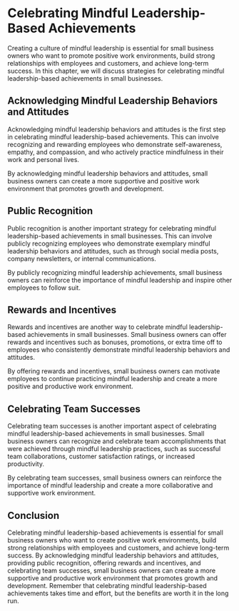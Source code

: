 Celebrating Mindful Leadership-Based Achievements
==========================================================================================================================

Creating a culture of mindful leadership is essential for small business owners who want to promote positive work environments, build strong relationships with employees and customers, and achieve long-term success. In this chapter, we will discuss strategies for celebrating mindful leadership-based achievements in small businesses.

Acknowledging Mindful Leadership Behaviors and Attitudes
--------------------------------------------------------

Acknowledging mindful leadership behaviors and attitudes is the first step in celebrating mindful leadership-based achievements. This can involve recognizing and rewarding employees who demonstrate self-awareness, empathy, and compassion, and who actively practice mindfulness in their work and personal lives.

By acknowledging mindful leadership behaviors and attitudes, small business owners can create a more supportive and positive work environment that promotes growth and development.

Public Recognition
------------------

Public recognition is another important strategy for celebrating mindful leadership-based achievements in small businesses. This can involve publicly recognizing employees who demonstrate exemplary mindful leadership behaviors and attitudes, such as through social media posts, company newsletters, or internal communications.

By publicly recognizing mindful leadership achievements, small business owners can reinforce the importance of mindful leadership and inspire other employees to follow suit.

Rewards and Incentives
----------------------

Rewards and incentives are another way to celebrate mindful leadership-based achievements in small businesses. Small business owners can offer rewards and incentives such as bonuses, promotions, or extra time off to employees who consistently demonstrate mindful leadership behaviors and attitudes.

By offering rewards and incentives, small business owners can motivate employees to continue practicing mindful leadership and create a more positive and productive work environment.

Celebrating Team Successes
--------------------------

Celebrating team successes is another important aspect of celebrating mindful leadership-based achievements in small businesses. Small business owners can recognize and celebrate team accomplishments that were achieved through mindful leadership practices, such as successful team collaborations, customer satisfaction ratings, or increased productivity.

By celebrating team successes, small business owners can reinforce the importance of mindful leadership and create a more collaborative and supportive work environment.

Conclusion
----------

Celebrating mindful leadership-based achievements is essential for small business owners who want to create positive work environments, build strong relationships with employees and customers, and achieve long-term success. By acknowledging mindful leadership behaviors and attitudes, providing public recognition, offering rewards and incentives, and celebrating team successes, small business owners can create a more supportive and productive work environment that promotes growth and development. Remember that celebrating mindful leadership-based achievements takes time and effort, but the benefits are worth it in the long run.
